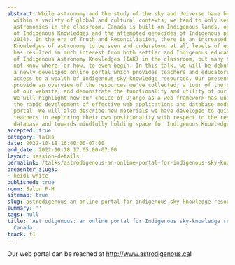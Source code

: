 ```yaml
---
abstract: While astronomy and the study of the sky and Universe have been explored
  within a variety of global and cultural contexts, we tend to only see Western/Eurocentric
  astronomies in the classroom. Canada is built on Indigenous lands, on the erasure
  of Indigenous Knowledges and the attempted genocides of Indigenous peoples (Simpson,
  2014). In the era of Truth and Reconciliation, there is an increased need for Indigenous
  Knowledges of astronomy to be seen and understood at all levels of education. This
  has resulted in much interest from both settler and Indigenous educators to be inclusive
  of Indigenous Astronomy Knowledges (IAK) in the classroom, but many teachers do
  not know where, or how, to even begin. In this talk, we will be debuting “Astrodigenous”,
  a newly developed online portal which provides teachers and educators with search-like
  access to a wealth of Indigenous sky-knowledge resources. Our presentation will
  provide an overview of the resources we've collected, a tour of the core features
  of our website, and demonstrate the functionality and utility of our search engine.
  We will highlight how our choice of Django as a web framework has uniquely facilitated
  the rapid development of effective web applications and database modelling for our
  portal. We will also describe new materials we have developed to guide settler K-12
  teachers in exploring their own positionality with respect to the resources in our
  database and towards mindfully holding space for Indigenous Knowledge in their classrooms.
accepted: true
category: talks
date: 2022-10-18 16:40:00-07:00
end_date: 2022-10-18 17:05:00-07:00
layout: session-details
permalink: /talks/astrodigenous-an-online-portal-for-indigenous-sky-knowledge-resources-in-canada/
presenter_slugs:
- heidi-white
published: true
room: Salon F-H
sitemap: true
slug: astrodigenous-an-online-portal-for-indigenous-sky-knowledge-resources-in-canada
summary: ''
tags: null
title: 'Astrodigenous: an online portal for Indigenous sky-knowledge resources in
  Canada'
track: t1
---
```


Our web portal can be reached at http://www.astrodigenous.ca!

